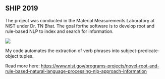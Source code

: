 SHIP 2019
---
The project was conducted in the Material Measurements Laboratory at NIST under Dr. TN Bhat. The goal forthe software is to develop root and rule-based NLP to index and search for information.

![](https://cdn-images-1.medium.com/max/1600/1*nteaQRxNNSXMlAnT31iXjw.png)

My code automates the extraction of verb phrases into subject-predicate-object tuples.

Read more here: https://www.nist.gov/programs-projects/novel-root-and-rule-based-natural-language-processing-nlp-approach-information
